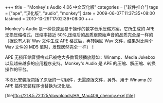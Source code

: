 +++
title = "Monkey&#039;s Audio 4.06 中文汉化版"
categories = ["软件推介"]
tags = ["ape", "汉化版", "audio", "monkey"]
date = 2009-06-07T11:37:35+08:00
lastmod = 2010-10-29T17:02:39+08:00
+++



Monkey&#39;s Audio 是一种快速且易于操作的数字音乐压缩方案，它所生成的 APE 无损压缩格式，压缩率接近 50%,压缩后的品质跟原始声音的品质完全是一样的（据说有人将 Wav 文件生成 APE 格式后，再转换回 Wav 文件，结果对比两个 Wav 文件的 MD5 值时，发现居然完全一样）！

APE 无损压缩音频格式已被绝大多数音频播放器如：Winamp、Media Jukebox 以及越来越多的应用程序支持。Monkey&#39;s Audio 是 APE 的压缩、解压缩、转换操作的平台。

本汉化安装版包括了原版的一切组件，无需原版文件，另外，用于 Winamp 的 APE 插件安装程序也替换为汉化版。

[file]ftp://218.5.72.125/downloads/HA_Mac406_chenmy.exe[/file]
